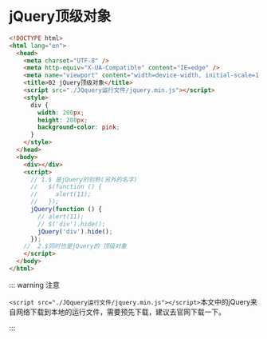 # jQuery顶级对象

```html
<!DOCTYPE html>
<html lang="en">
  <head>
    <meta charset="UTF-8" />
    <meta http-equiv="X-UA-Compatible" content="IE=edge" />
    <meta name="viewport" content="width=device-width, initial-scale=1.0" />
    <title>02 jQuery顶级对象</title>
    <script src="./JQquery运行文件/jquery.min.js"></script>
    <style>
      div {
        width: 200px;
        height: 200px;
        background-color: pink;
      }
    </style>
  </head>
  <body>
    <div></div>
    <script>
      // 1.$ 是jQuery的别称(另外的名字)
      //   $(function () {
      //     alert(11);
      //   });
      jQuery(function () {
        // alert(11);
        // $('div').hide();
        jQuery('div').hide();
      });
    //  2.$同时也是jQuery的 顶级对象
    </script>
  </body>
</html>

```

::: warning 注意

`<script src="./JQquery运行文件/jquery.min.js"></script>`本文中的jQuery来自网络下载到本地的运行文件，需要预先下载，建议去官网下载一下。

:::